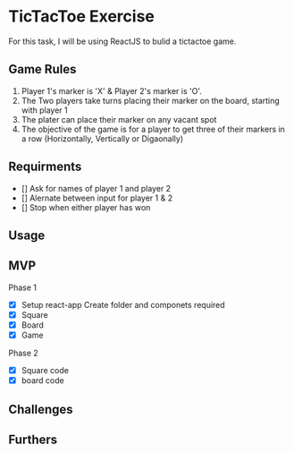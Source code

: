 # TicTacToe Exercise 
For this task, I will be using ReactJS to bulid a tictactoe game.

## Game Rules
1. Player 1's marker is 'X' & Player 2's marker is 'O'.
2. The Two players take turns placing their marker on the board, starting with player 1
3. The plater can place their marker on any vacant spot
4. The objective of the game is for a player to get three of their markers in a row
(Horizontally, Vertically or Digaonally)

## Requirments
- [] Ask for names of player 1 and player 2
- [] Alernate between input for player 1 & 2
- [] Stop when either player has won

## Usage

## MVP
Phase 1
- [x] Setup react-app
Create folder and componets required
- [x] Square
- [x] Board
- [x] Game

Phase 2
- [x] Square code 
- [x] board code

## Challenges


## Furthers